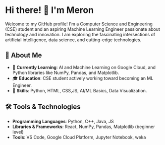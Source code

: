 # Hi there!  👋  I'm Meron

Welcome to my GitHub profile! I'm a Computer Science and Engineering (CSE) student  and 
an  aspiring Machine Learning Engineer passionate about technology and innovation. 
I am exploring the fascinating intersections of artificial intelligence, data science, and cutting-edge technologies.

## 🚀 About Me

- 🌱 **Currently Learning**: AI and Machine Learning on Google Cloud, and Python libraries like NumPy, Pandas, and Matplotlib.
- 🎓 **Education**: CSE student actively working toward becoming an ML Engineer.
- 🔧 **Skills**:  Python,  HTML, CSS,JS,  AI/ML Basics, Data Visualization.



## 🛠️ Tools & Technologies

- **Programming Languages**: Python, C++, Java, JS
- **Libraries & Frameworks**: React, NumPy, Pandas, Matplotlib (beginner level)
- **Tools**: VS Code, Google Cloud Platform, Jupyter Notebook, weka



